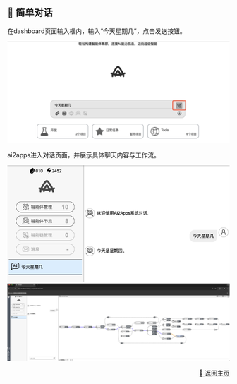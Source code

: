 ## 💬 简单对话

在dashboard页面输入框内，输入“今天星期几”，点击发送按钮。
<p>
    <img src="../assets/aa_simple_chat1_cn.jpg" alt="simple_chat1" />
</p>

ai2apps进入对话页面，并展示具体聊天内容与工作流。
<p>
    <img src="../assets/aa_simple_chat2_cn.jpg" alt="simple_chat2" />
    <img src="../assets/aa_simple_chat3_cn.jpg" alt="simple_chat2" />
</p>

<p align="right" >
  <a href="../README-zh_CN.md">
    🔗 返回主页
  </a>
</p>



